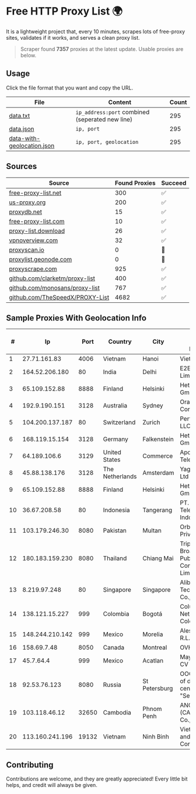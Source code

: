 
# Free HTTP Proxy List 🌍

It is a lightweight project that, every 10 minutes, scrapes lots of free-proxy sites, validates if it works, and serves a clean proxy list.


> Scraper found **7357** proxies at the latest update. Usable proxies are below.

## Usage

Click the file format that you want and copy the URL.


|File|Content|Count|
|----|-------|-----|
|[data.txt](https://raw.githubusercontent.com/themiralay/Proxy-List-World/master/data.txt)|`ip_address:port` combined (seperated new line)|295|
|[data.json](https://raw.githubusercontent.com/themiralay/Proxy-List-World/master/data.json)|`ip, port`|295|
|[data-with-geolocation.json](https://raw.githubusercontent.com/themiralay/Proxy-List-World/master/data-with-geolocation.json)|`ip, port, geolocation`|295|

## Sources

|Source|Found Proxies|Succeed|
|------|-------------|-------|
|[free-proxy-list.net](https://free-proxy-list.net)|300|✅|
|[us-proxy.org](https://www.us-proxy.org)|200|✅|
|[proxydb.net](http://proxydb.net)|15|✅|
|[free-proxy-list.com](https://free-proxy-list.com/?page=&port=&type%5B%5D=http&type%5B%5D=https&up_time=0&search=Search)|10|✅|
|[proxy-list.download](https://www.proxy-list.download/HTTP)|26|✅|
|[vpnoverview.com](https://vpnoverview.com/privacy/anonymous-browsing/free-proxy-servers)|32|✅|
|[proxyscan.io](https://www.proxyscan.io)|0|🚫|
|[proxylist.geonode.com](https://proxylist.geonode.com/api/proxy-list?limit=300&page=1&sort_by=lastChecked&sort_type=desc&protocols=http,https)|0|🚫|
|[proxyscrape.com](https://api.proxyscrape.com/v2/?request=displayproxies&protocol=http&timeout=10000&country=all&ssl=all&anonymity=all)|925|✅|
|[github.com/clarketm/proxy-list](https://raw.githubusercontent.com/clarketm/proxy-list/master/proxy-list-raw.txt)|400|✅|
|[github.com/monosans/proxy-list](https://raw.githubusercontent.com/monosans/proxy-list/main/proxies/http.txt)|767|✅|
|[github.com/TheSpeedX/PROXY-List](https://raw.githubusercontent.com/TheSpeedX/PROXY-List/master/http.txt)|4682|✅|


## Sample Proxies With Geolocation Info

|#|Ip|Port|Country|City|Internet Service Provider|
|-|--|----|-------|----|-------------------------|
|1|27.71.161.83|4006|Vietnam|Hanoi|Viettel Group|
|2|164.52.206.180|80|India|Delhi|E2E Networks Limited|
|3|65.109.152.88|8888|Finland|Helsinki|Hetzner Online GmbH|
|4|192.9.190.151|3128|Australia|Sydney|Oracle Corporation|
|5|104.200.137.187|80|Switzerland|Zurich|Performive LLC|
|6|168.119.15.154|3128|Germany|Falkenstein|Hetzner Online GmbH|
|7|64.189.106.6|3129|United States|Commerce|Apogee Telecom Inc.|
|8|45.88.138.176|3128|The Netherlands|Amsterdam|Yaglom Labs Ltd|
|9|65.109.152.88|8888|Finland|Helsinki|Hetzner Online GmbH|
|10|36.67.208.58|80|Indonesia|Tangerang|PT. Telekomunikasi Indonesia|
|11|103.179.246.30|8080|Pakistan|Multan|Orbit Networks Private Limited|
|12|180.183.159.230|8080|Thailand|Chiang Mai|Triple T Broadband Public Company Limited|
|13|8.219.97.248|80|Singapore|Singapore|Alibaba (US) Technology Co., Ltd.|
|14|138.121.15.227|999|Colombia|Bogotá|Columbus Networks Colombia|
|15|148.244.210.142|999|Mexico|Morelia|Alestra, S. de R.L. de C.V.|
|16|158.69.7.48|8050|Canada|Montreal|OVH SAS|
|17|45.7.64.4|999|Mexico|Acatlan|Maysnet SA De CV|
|18|92.53.76.123|8080|Russia|St Petersburg|OOO "Network of data-centers "Selectel"|
|19|103.118.46.12|32650|Cambodia|Phnom Penh|ANGKOR E & C (CAMBODIA) Co., Ltd.|
|20|113.160.241.196|19132|Vietnam|Ninh Binh|VietNam Post and Telecom Corporation|



## Contributing

Contributions are welcome, and they are greatly appreciated! Every
little bit helps, and credit will always be given.

